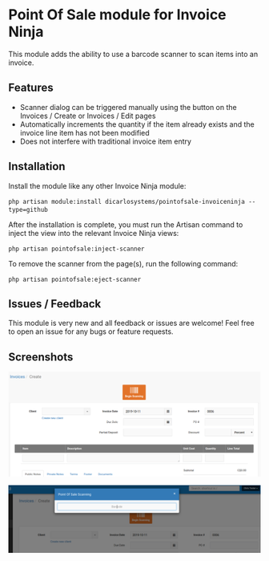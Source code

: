 # Point Of Sale module for Invoice Ninja

This module adds the ability to use a barcode scanner to scan items into an invoice.

## Features
- Scanner dialog can be triggered manually using the button on the Invoices / Create or Invoices / Edit pages
- Automatically increments the quantity if the item already exists and the invoice line item has not been modified
- Does not interfere with traditional invoice item entry

## Installation
Install the module like any other Invoice Ninja module:

```
php artisan module:install dicarlosystems/pointofsale-invoiceninja --type=github
```

After the installation is complete, you must run the Artisan command to inject the view into the relevant Invoice Ninja views:
```
php artisan pointofsale:inject-scanner
```

To remove the scanner from the page(s), run the following command:
```
php artisan pointofsale:eject-scanner
```

## Issues / Feedback
This module is very new and all feedback or issues are welcome!  Feel free to open an issue for any bugs or feature requests.

## Screenshots

![Invoice page image](Assets/invoice_creation.png)

![Scanner dialog image](Assets/scanner_dialog.png)

